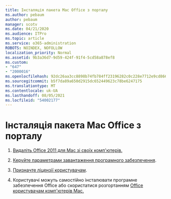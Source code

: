 ```yaml
---
title: Інсталяція пакета Mac Office з порталу
ms.author: pebaum
author: pebaum
manager: scotv
ms.date: 04/21/2020
ms.audience: ITPro
ms.topic: article
ms.service: o365-administration
ROBOTS: NOINDEX, NOFOLLOW
localization_priority: Normal
ms.assetid: 9b3a36d7-9d59-424f-91f4-5cd58a878ef8
ms.custom:
- "647"
- "2000016"
ms.openlocfilehash: 92dc26aa3cc8898b74fb784ff23196282c0c228e7712e9cd86690ec1db63040e
ms.sourcegitcommit: b5f7da89a650d2915dc652449623c78be6247175
ms.translationtype: MT
ms.contentlocale: uk-UA
ms.lasthandoff: 08/05/2021
ms.locfileid: "54002177"
---
```

# <a name="how-to-install-mac-office-from-the-portal"></a>Інсталяція пакета Mac Office з порталу

1. [Видаліть Office 2011 для Mac зі своїх комп'ютерів.](https://support.office.com/article/4bfcd230-0ea1-4656-bf30-dbfa44d358fa?wt.mc_id=Alchemy_ClientDIA)

2. [Керуйте параметрами завантаження програмного забезпечення](https://docs.microsoft.com/DeployOffice/manage-software-download-settings-office-365).

3. [Призначте ліцензії користувачам](https://docs.microsoft.com/microsoft-365/admin/manage/assign-licenses-to-users).

4. Користувачі можуть самостійно інсталювати програмне забезпечення Office або скористатися розгортанням [Office користувачам комп'ютерів Mac.](https://docs.microsoft.com/DeployOffice/mac/deployment-guide-for-office-for-mac)